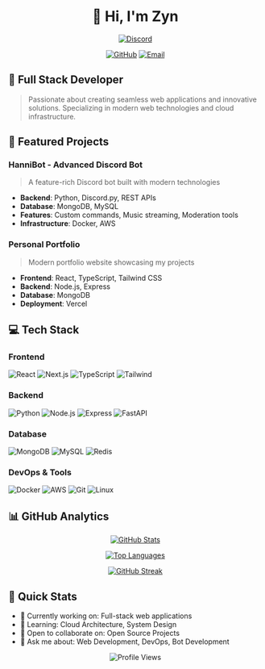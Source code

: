 <div align="center">
  
# 👋 Hi, I'm Zyn

[![Discord](https://discord.c99.nl/widget/theme-1/837570564536270848.png)](https://discord.com/users/837570564536270848)

[![GitHub](https://img.shields.io/badge/GitHub-000?style=for-the-badge&logo=github)](https://github.com/zynesa)
[![Email](https://img.shields.io/badge/ProtonMail-8B89CC?style=for-the-badge&logo=protonmail&logoColor=white)](mailto:hannifam@proton.me)

</div>

## 🎯 Full Stack Developer

> Passionate about creating seamless web applications and innovative solutions. Specializing in modern web technologies and cloud infrastructure.

## 🚀 Featured Projects

### HanniBot - Advanced Discord Bot
> A feature-rich Discord bot built with modern technologies
- **Backend**: Python, Discord.py, REST APIs
- **Database**: MongoDB, MySQL
- **Features**: Custom commands, Music streaming, Moderation tools
- **Infrastructure**: Docker, AWS

### Personal Portfolio
> Modern portfolio website showcasing my projects
- **Frontend**: React, TypeScript, Tailwind CSS
- **Backend**: Node.js, Express
- **Database**: MongoDB
- **Deployment**: Vercel

## 💻 Tech Stack

### Frontend
![React](https://img.shields.io/badge/React-20232A?style=for-the-badge&logo=react&logoColor=61DAFB)
![Next.js](https://img.shields.io/badge/Next.js-000?style=for-the-badge&logo=next.js&logoColor=white)
![TypeScript](https://img.shields.io/badge/TypeScript-007ACC?style=for-the-badge&logo=typescript&logoColor=white)
![Tailwind](https://img.shields.io/badge/Tailwind-38B2AC?style=for-the-badge&logo=tailwind-css&logoColor=white)

### Backend
![Python](https://img.shields.io/badge/Python-3776AB?style=for-the-badge&logo=python&logoColor=white)
![Node.js](https://img.shields.io/badge/Node.js-339933?style=for-the-badge&logo=node.js&logoColor=white)
![Express](https://img.shields.io/badge/Express-000000?style=for-the-badge&logo=express&logoColor=white)
![FastAPI](https://img.shields.io/badge/FastAPI-009688?style=for-the-badge&logo=fastapi&logoColor=white)

### Database
![MongoDB](https://img.shields.io/badge/MongoDB-47A248?style=for-the-badge&logo=mongodb&logoColor=white)
![MySQL](https://img.shields.io/badge/MySQL-4479A1?style=for-the-badge&logo=mysql&logoColor=white)
![Redis](https://img.shields.io/badge/Redis-DC382D?style=for-the-badge&logo=redis&logoColor=white)

### DevOps & Tools
![Docker](https://img.shields.io/badge/Docker-2496ED?style=for-the-badge&logo=docker&logoColor=white)
![AWS](https://img.shields.io/badge/AWS-232F3E?style=for-the-badge&logo=amazon-aws&logoColor=white)
![Git](https://img.shields.io/badge/Git-F05032?style=for-the-badge&logo=git&logoColor=white)
![Linux](https://img.shields.io/badge/Linux-FCC624?style=for-the-badge&logo=linux&logoColor=black)

## 📊 GitHub Analytics

<div align="center">
  
[![GitHub Stats](https://github-readme-stats.vercel.app/api?username=zynesa&show_icons=true&theme=tokyonight&hide_border=true&count_private=true)](https://github.com/zynesa)

[![Top Languages](https://github-readme-stats.vercel.app/api/top-langs/?username=zynesa&layout=compact&theme=tokyonight&hide_border=true)](https://github.com/zynesa)

[![GitHub Streak](https://github-readme-streak-stats.herokuapp.com/?user=zynesa&theme=tokyonight&hide_border=true)](https://github.com/zynesa)

</div>

## 🌟 Quick Stats
- 💼 Currently working on: Full-stack web applications
- 🌱 Learning: Cloud Architecture, System Design
- 👯 Open to collaborate on: Open Source Projects
- 💬 Ask me about: Web Development, DevOps, Bot Development

<div align="center">
  
![Profile Views](https://komarev.com/ghpvc/?username=zynesa&color=blueviolet&style=for-the-badge)

</div>
